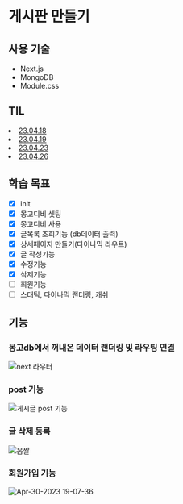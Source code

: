 # 게시판 만들기
## 사용 기술

- Next.js
- MongoDB
- Module.css

## TIL
<li><a href="https://github.com/rowooncoding/my-notice/wiki/23.04.18">23.04.18</a></li>
<li><a href="https://github.com/rowooncoding/my-notice/wiki/23-04-19">23.04.19</a></li>
<li><a href="https://github.com/rowooncoding/my-notice/wiki/23.04.23">23.04.23</a></li>
<li><a href="https://github.com/rowooncoding/my-notice/wiki/23.04.26">23.04.26</a></li>

## 학습 목표

- [x]  init
- [x]  몽고디비 셋팅
- [x]  몽고디비 사용
- [x]  글목록 조회기능 (db데이터 출력)
- [x]  상세페이지 만들기(다이나믹 라우트)
- [x]  글 작성기능
- [x]  수정기능
- [x]  삭제기능
- [ ]  회원기능
- [ ]  스태틱, 다이나믹 랜더링, 캐쉬

## 기능
### 몽고db에서 꺼내온 데이터 랜더링 및 라우팅 연결
![next 라우터](https://user-images.githubusercontent.com/114975279/232765673-72983942-00d5-460e-ab92-19642733309f.gif)
### post 기능
![게시글 post 기능](https://user-images.githubusercontent.com/114975279/233938244-93a47e25-bad4-4ba2-9641-618c77a199ab.gif)
### 글 삭제 등록
![움짤](https://user-images.githubusercontent.com/114975279/235338387-319b09d3-2a88-4207-8f54-90127ea4f9e1.gif)
### 회원가입 기능
![Apr-30-2023 19-07-36](https://user-images.githubusercontent.com/114975279/235347460-b405cf06-2c93-4b83-b429-9c8485aea446.gif)


